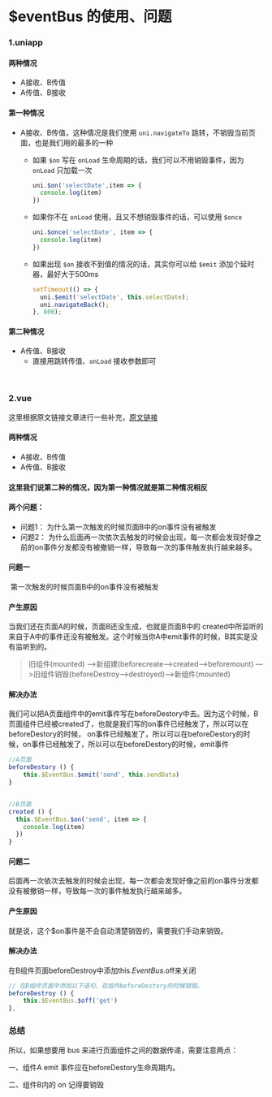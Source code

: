 # $eventBus 的使用、问题

### 1.uniapp

#### 两种情况

- A接收、B传值
- A传值、B接收

#### 第一种情况

- A接收、B传值，这种情况是我们使用 `uni.navigateTo` 跳转，不销毁当前页面，也是我们用的最多的一种

  - 如果 `$on` 写在 `onLoad` 生命周期的话，我们可以不用销毁事件，因为 `onLoad` 只加载一次
    ```js
    uni.$on('selectDate',item => {
      console.log(item)
    })
    ```

  - 如果你不在 `onLoad` 使用，且又不想销毁事件的话，可以使用 `$once`

    ```js
    uni.$once('selectDate', item => {
      console.log(item)
    })
    ```

  - 如果出现 `$on` 接收不到值的情况的话，其实你可以给 `$emit` 添加个延时器，最好大于500ms
    ```js
    setTimeout(() => {
      uni.$emit('selectDate', this.selectDate);
      uni.navigateBack();
    }, 800);
    ```

#### 第二种情况

- A传值、B接收
  - 直接用跳转传值、`onLoad` 接收参数即可

<br>



### 2.vue

这里根据原文链接文章进行一些补充，[原文链接](https://blog.csdn.net/GrootBaby/article/details/100534589)

#### 两种情况

- A接收、B传值
- A传值、B接收

#### 这里我们说第二种的情况，因为第一种情况就是第二种情况相反

#### 两个问题：

- 问题1： 为什么第一次触发的时候页面B中的on事件没有被触发
- 问题2： 为什么后面再一次依次去触发的时候会出现，每一次都会发现好像之前的on事件分发都没有被撤销一样，导致每一次的事件触发执行越来越多。

#### 问题一

​    第一次触发的时候页面B中的on事件没有被触发

#### **产生原因**

当我们还在页面A的时候，页面B还没生成，也就是页面B中的 created中所监听的来自于A中的事件还没有被触发。这个时候当你A中emit事件的时候，B其实是没有监听到的。

> 旧组件(mounted) —>新组建(beforecreate—>created—>beforemount) —>旧组件销毁(beforeDestroy—>destroyed)—>新组件(mounted)

#### 解决办法

我们可以把A页面组件中的emit事件写在beforeDestory中去。因为这个时候，B页面组件已经被created了，也就是我们写的on事件已经触发了，所以可以在beforeDestory的时候， on事件已经触发了，所以可以在beforeDestory的时候，on事件已经触发了，所以可以在beforeDestory的时候，emit事件

````js
//A页面
beforeDestory () {
	this.$EventBus.$emit('send', this.sendData)
}


//B页面
created () {
  this.$EventBus.$on('send', item => {
    console.log(item)
  })
}
````

#### 问题二

后面再一次依次去触发的时候会出现，每一次都会发现好像之前的on事件分发都没有被撤销一样，导致每一次的事件触发执行越来越多。

#### 产生原因

就是说，这个$on事件是不会自动清楚销毁的，需要我们手动来销毁。

#### 解决办法

在B组件页面beforeDestroy中添加this.$EventBus.$off来关闭

````js
// 在B组件页面中添加以下语句，在组件beforeDestory的时候销毁。
beforeDestroy () {
    this.$EventBus.$off('get')
},
````

### 总结

所以，如果想要用 bus 来进行页面组件之间的数据传递，需要注意两点：

一、组件A emit 事件应在beforeDestory生命周期内。

二、组件B内的 on 记得要销毁